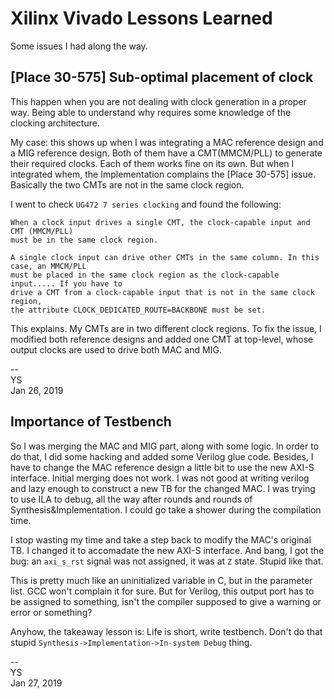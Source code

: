 # Xilinx Vivado Lessons Learned

Some issues I had along the way.

## [Place 30-575] Sub-optimal placement of clock

This happen when you are not dealing with clock generation in a proper way.
Being able to understand why requires some knowledge of the clocking architecture.

My case: this shows up when I was integrating a MAC reference design and a MIG
reference design. Both of them have a CMT(MMCM/PLL) to generate their required clocks.
Each of them works fine on its own. But when I integrated whem, the Implementation complains
the [Place 30-575] issue. Basically the two CMTs are not in the same clock region.

I went to check `UG472 7 series clocking` and found the following:
```
When a clock input drives a single CMT, the clock-capable input and CMT (MMCM/PLL)
must be in the same clock region.

A single clock input can drive other CMTs in the same column. In this case, an MMCM/PLL
must be placed in the same clock region as the clock-capable input..... If you have to
drive a CMT from a clock-capable input that is not in the same clock region,
the attribute CLOCK_DEDICATED_ROUTE=BACKBONE must be set.
```

This explains. My CMTs are in two different clock regions.
To fix the issue, I modified both reference designs and added one CMT at top-level,
whose output clocks are used to drive both MAC and MIG.

--  
YS  
Jan 26, 2019

## Importance of Testbench

So I was merging the MAC and MIG part, along with some logic.
In order to do that, I did some hacking and added some Verilog glue code.
Besides, I have to change the MAC reference design a little bit to use
the new AXI-S interface. Initial merging does not work. I was not good at
writing verilog and lazy enough to construct a new TB for the changed MAC.
I was trying to use ILA to debug, all the way after rounds and rounds of
Synthesis&Implementation. I could go take a shower during the compilation time.

I stop wasting my time and take a step back to modify the MAC's original TB.
I changed it to accomadate the new AXI-S interface. And bang, I got the bug:
an `axi_s_rst` signal was not assigned, it was at `Z` state. Stupid like that.

This is pretty much like an uninitialized variable in C, but in the parameter list.
GCC won't complain it for sure. But for Verilog, this output port has to be assigned
to something, isn't the compiler supposed to give a warning or error or something?

Anyhow, the takeaway lesson is: Life is short, write testbench. Don't do that stupid
`Synthesis->Implementation->In-system Debug` thing.

--  
YS  
Jan 27, 2019
